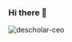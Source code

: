 ### Hi there 🌵

![descholar-ceo](https://github-readme-streak-stats.herokuapp.com/?user=louisnfr&theme=dark)

<!--
![github stats](https://github-readme-stats.vercel.app/api?username=louisnfr&show_icons=true&theme=dark&hide_title=true)

![Top Langs](https://github-readme-stats.vercel.app/api/top-langs/?username=louisnfr&show_icons=true&theme=dark&layout=compact&hide_title=true)]
-->

<!--
**louisnfr/louisnfr** is a ✨ _special_ ✨ repository because its `README.md` (this file) appears on your GitHub profile.

Here are some ideas to get you started:

- 🔭 I’m currently working on ...
- 🌱 I’m currently learning ...
- 👯 I’m looking to collaborate on ...
- 🤔 I’m looking for help with ...
- 💬 Ask me about ...
- 📫 How to reach me: ...
- 😄 Pronouns: ...
- ⚡ Fun fact: ...
-->
